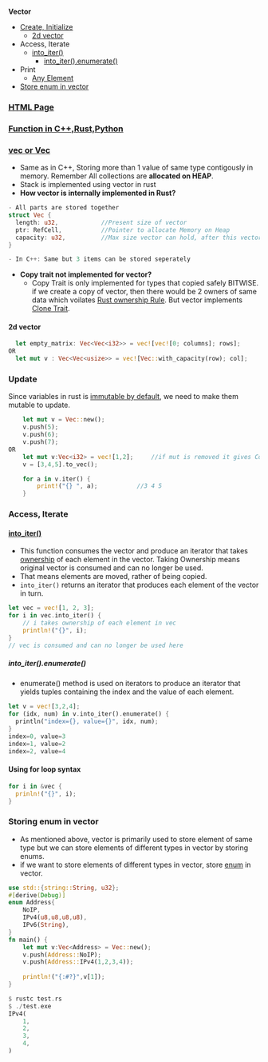 **Vector**
- [Create, Initialize](#cin)
  - [2d vector](#2d)
- Access, Iterate
  - [into_iter()](#itr)
    - [into_iter().enumerate()](#intoe)
- Print
  - [Any Element](#any)
- [Store enum in vector](enumvec)

### [HTML Page](https://code-with-amitk.github.io/Languages/Programming/C++/STL/Containers/Seqeunce_Containers/vector.html)
### [Function in C++,Rust,Python](Languages/Programming_Languages/c++/Standard_Template_Library/container_library/sequence_containers/vectors/README.md)

### [vec or Vec](https://doc.rust-lang.org/std/vec/struct.Vec.html#method.push)
- Same as in C++, Storing more than 1 value of same type contigously in memory. Remember All collections are **allocated on HEAP**.
- Stack is implemented using vector in rust
- **How vector is internally implemented in Rust?**
```rs
- All parts are stored together
struct Vec {
  length: u32,            //Present size of vector
  ptr: RefCell,           //Pointer to allocate Memory on Heap
  capacity: u32,          //Max size vector can hold, after this vector need to be resized/reallocated
}

- In C++: Same but 3 items can be stored seperately
```
- **Copy trait not implemented for vector?**
  - Copy Trait is only implemented for types that copied safely BITWISE. if we create a copy of vector, then there would be 2 owners of same data which voilates [Rust ownership Rule](/Languages/Programming_Languages/Rust#own). But vector implements [Clone Trait](/Languages/Programming_Languages/Rust/Triat_Interface/README.md#clone).

<a name=2d></a>
#### 2d vector
```rs
  let empty_matrix: Vec<Vec<i32>> = vec![vec![0; columns]; rows];
OR         
  let mut v : Vec<Vec<usize>> = vec![Vec::with_capacity(row); col];
```

<a name=update></a>
### Update
Since variables in rust is [immutable by default](/Languages/Programming_Languages/Rust), we need to make them mutable to update.
```rs
    let mut v = Vec::new();
    v.push(5);
    v.push(6);
    v.push(7);
OR 
    let mut v:Vec<i32> = vec![1,2];     //if mut is removed it gives Compilation error
    v = [3,4,5].to_vec();

    for a in v.iter() {
        print!("{} ", a);           //3 4 5
    }
```

### Access, Iterate
<a name=itr></a>
#### [into_iter()](/Languages/Programming_Languages/Rust/Iterators)
- This function consumes the vector and produce an iterator that takes [ownership](../../) of each element in the vector. Taking Ownership means original vector is consumed and can no longer be used.
- That means elements are moved, rather of being copied.
- `into_iter()` returns an iterator that produces each element of the vector in turn.
```rs
let vec = vec![1, 2, 3];
for i in vec.into_iter() {
    // i takes ownership of each element in vec
    println!("{}", i);
}
// vec is consumed and can no longer be used here
```
<a name=intoe></a>
##### into_iter().enumerate()
- enumerate() method is used on iterators to produce an iterator that yields tuples containing the index and the value of each element.
```rs
let v = vec![3,2,4];
for (idx, num) in v.into_iter().enumerate() {
  println("index={}, value={}", idx, num);
}
index=0, value=3
index=1, value=2
index=2, value=4
```

<a name=fls></a>
#### Using for loop syntax
```rs
for i in &vec {
  prinln!("{}", i);
}
```

<a name=enumvec></a>
### Storing enum in vector
- As mentioned above, vector is primarily used to store element of same type but we can store elements of different types in vector by storing enums.
- if we want to store elements of different types in vector, store [enum](/Languages/Programming_Languages/Rust) in vector.
```rust
use std::{string::String, u32};
#[derive(Debug)]
enum Address{
    NoIP,
    IPv4(u8,u8,u8,u8),
    IPv6(String),
}
fn main() {
    let mut v:Vec<Address> = Vec::new();
    v.push(Address::NoIP);
    v.push(Address::IPv4(1,2,3,4));
    
    println!("{:#?}",v[1]);
}    

$ rustc test.rs
$ ./test.exe
IPv4(
    1,
    2,
    3,
    4,
)
```

